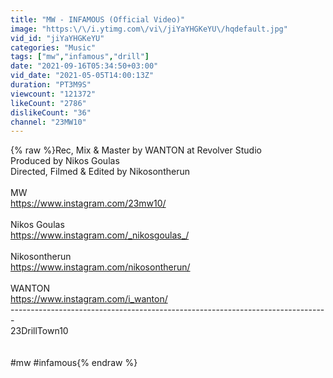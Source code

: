 ```yaml
---
title: "MW - INFAMOUS (Official Video)"
image: "https:\/\/i.ytimg.com\/vi\/jiYaYHGKeYU\/hqdefault.jpg"
vid_id: "jiYaYHGKeYU"
categories: "Music"
tags: ["mw","infamous","drill"]
date: "2021-09-16T05:34:50+03:00"
vid_date: "2021-05-05T14:00:13Z"
duration: "PT3M9S"
viewcount: "121372"
likeCount: "2786"
dislikeCount: "36"
channel: "23MW10"
---
```

{% raw %}Rec, Mix &amp; Master by WANTON at Revolver Studio <br />Produced by Nikos Goulas<br />Directed, Filmed &amp; Edited by Nikosontherun<br /><br />MW <br /><a rel="nofollow" target="blank" href="https://www.instagram.com/23mw10/​​">https://www.instagram.com/23mw10/​​</a><br /><br />Nikos Goulas<br /><a rel="nofollow" target="blank" href="https://www.instagram.com/_nikosgoulas_/">https://www.instagram.com/_nikosgoulas_/</a><br /><br />Nikosontherun<br /><a rel="nofollow" target="blank" href="https://www.instagram.com/nikosontherun/">https://www.instagram.com/nikosontherun/</a><br /><br />WANTON<br /><a rel="nofollow" target="blank" href="https://www.instagram.com/i_wanton/​​">https://www.instagram.com/i_wanton/​​</a><br /> ------------------------------------------------------------------------------- <br />23DrillTown10<br /><br /><br />#mw #infamous{% endraw %}
